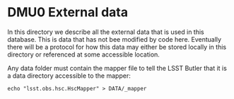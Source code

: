 # DMU0 External data

In this directory we describe all the external data that is used in this database. This is data that has not bee modified by code here. Eventually there will be a protocol for how this data may either be stored locally in this directory or referenced at some accessible location.

Any data folder must contain the mapper file to tell the LSST Butler that it is a data directory accessible to the mapper:

```Shell
echo "lsst.obs.hsc.HscMapper" > DATA/_mapper
```
